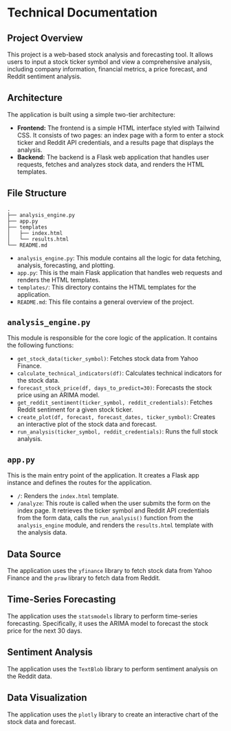 # Technical Documentation

## Project Overview

This project is a web-based stock analysis and forecasting tool. It allows users to input a stock ticker symbol and view a comprehensive analysis, including company information, financial metrics, a price forecast, and Reddit sentiment analysis.

## Architecture

The application is built using a simple two-tier architecture:

*   **Frontend:** The frontend is a simple HTML interface styled with Tailwind CSS. It consists of two pages: an index page with a form to enter a stock ticker and Reddit API credentials, and a results page that displays the analysis.
*   **Backend:** The backend is a Flask web application that handles user requests, fetches and analyzes stock data, and renders the HTML templates.

## File Structure

```
.
├── analysis_engine.py
├── app.py
├── templates
│   ├── index.html
│   └── results.html
└── README.md
```

*   `analysis_engine.py`: This module contains all the logic for data fetching, analysis, forecasting, and plotting.
*   `app.py`: This is the main Flask application that handles web requests and renders the HTML templates.
*   `templates/`: This directory contains the HTML templates for the application.
*   `README.md`: This file contains a general overview of the project.

## `analysis_engine.py`

This module is responsible for the core logic of the application. It contains the following functions:

*   `get_stock_data(ticker_symbol)`: Fetches stock data from Yahoo Finance.
*   `calculate_technical_indicators(df)`: Calculates technical indicators for the stock data.
*   `forecast_stock_price(df, days_to_predict=30)`: Forecasts the stock price using an ARIMA model.
*   `get_reddit_sentiment(ticker_symbol, reddit_credentials)`: Fetches Reddit sentiment for a given stock ticker.
*   `create_plot(df, forecast, forecast_dates, ticker_symbol)`: Creates an interactive plot of the stock data and forecast.
*   `run_analysis(ticker_symbol, reddit_credentials)`: Runs the full stock analysis.

## `app.py`

This is the main entry point of the application. It creates a Flask app instance and defines the routes for the application.

*   `/`: Renders the `index.html` template.
*   `/analyze`: This route is called when the user submits the form on the index page. It retrieves the ticker symbol and Reddit API credentials from the form data, calls the `run_analysis()` function from the `analysis_engine` module, and renders the `results.html` template with the analysis data.

## Data Source

The application uses the `yfinance` library to fetch stock data from Yahoo Finance and the `praw` library to fetch data from Reddit.

## Time-Series Forecasting

The application uses the `statsmodels` library to perform time-series forecasting. Specifically, it uses the ARIMA model to forecast the stock price for the next 30 days.

## Sentiment Analysis

The application uses the `TextBlob` library to perform sentiment analysis on the Reddit data.

## Data Visualization

The application uses the `plotly` library to create an interactive chart of the stock data and forecast.